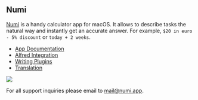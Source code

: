 ## Numi

[Numi](http://numi.app) is a handy calculator app for macOS. It allows to describe tasks the natural way and instantly get an accurate answer. For example, `$20 in euro - 5% discount` or `today + 2 weeks`. 

* [App Documentation](../../wiki/Documentation)
* [Alfred Integration](../../wiki/Alfred-Integration)
* [Writing Plugins](../../wiki/Plugins)
* [Translation](../../wiki/Translation)

![](https://numi.app/images/numi-screenshot-yellow.png)

For all support inquiries please email to [mail@numi.app](mailto:mail@numi.app).

